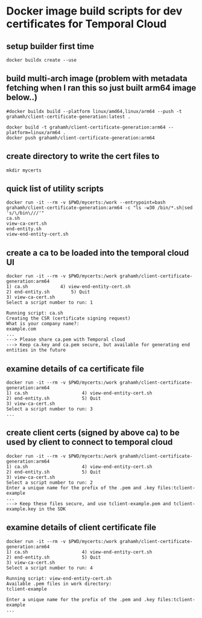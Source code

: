 # Docker image build scripts for dev certificates for Temporal Cloud

## setup builder first time
```
docker buildx create --use
```

## build multi-arch image (problem with metadata fetching when I ran this so just built arm64 image below..)
```
#docker buildx build --platform linux/amd64,linux/arm64 --push -t grahamh/client-certificate-generation:latest .

docker build -t grahamh/client-certificate-generation:arm64 --platform=linux/arm64 .
docker push grahamh/client-certificate-generation:arm64
```

## create directory to write the cert files to
```
mkdir mycerts
```

## quick list of utility scripts
```
docker run -it --rm -v $PWD/mycerts:/work --entrypoint=bash grahamh/client-certificate-generation:arm64 -c "ls -w30 /bin/*.sh|sed 's/\/bin\///'"
ca.sh
view-ca-cert.sh
end-entity.sh
view-end-entity-cert.sh
```

## create a ca to be loaded into the temporal cloud UI
```
docker run -it --rm -v $PWD/mycerts:/work grahamh/client-certificate-generation:arm64
1) ca.sh		    4) view-end-entity-cert.sh
2) end-entity.sh	    5) Quit
3) view-ca-cert.sh
Select a script number to run: 1

Running script: ca.sh
Creating the CSR (certificate signing request)
What is your company name?:
example.com
...
---> Please share ca.pem with Temporal cloud
---> Keep ca.key and ca.pem secure, but available for generating end entities in the future
```

## examine details of ca certificate file
```
docker run -it --rm -v $PWD/mycerts:/work grahamh/client-certificate-generation:arm64
1) ca.sh                    4) view-end-entity-cert.sh
2) end-entity.sh            5) Quit
3) view-ca-cert.sh
Select a script number to run: 3
...

```

## create client certs (signed by above ca) to be used by client to connect to temporal cloud
```
docker run -it --rm -v $PWD/mycerts:/work grahamh/client-certificate-generation:arm64
1) ca.sh                    4) view-end-entity-cert.sh
2) end-entity.sh            5) Quit
3) view-ca-cert.sh
Select a script number to run: 2
Enter a unique name for the prefix of the .pem and .key files:tclient-example
...
---> Keep these files secure, and use tclient-example.pem and tclient-example.key in the SDK

```

## examine details of client certificate file
```
docker run -it --rm -v $PWD/mycerts:/work grahamh/client-certificate-generation:arm64
1) ca.sh                    4) view-end-entity-cert.sh
2) end-entity.sh            5) Quit
3) view-ca-cert.sh
Select a script number to run: 4

Running script: view-end-entity-cert.sh
Available .pem files in work directory:
tclient-example

Enter a unique name for the prefix of the .pem and .key files:tclient-example
...
```

